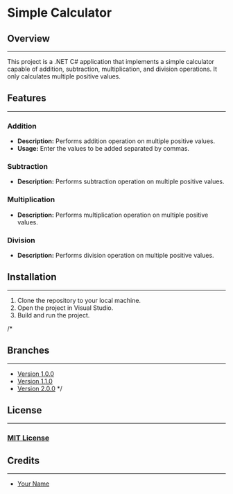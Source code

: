 # Simple Calculator

## Overview
______
This project is a .NET C# application that implements a simple calculator capable of addition, subtraction, multiplication, and division operations. It only calculates multiple positive values.

## Features
____
### Addition
- **Description:** Performs addition operation on multiple positive values.
- **Usage:** Enter the values to be added separated by commas.

### Subtraction
- **Description:** Performs subtraction operation on multiple positive values.

### Multiplication
- **Description:** Performs multiplication operation on multiple positive values.

### Division
- **Description:** Performs division operation on multiple positive values.


## Installation
____
1. Clone the repository to your local machine.
2. Open the project in Visual Studio.
3. Build and run the project.

/*
## Branches
____
- [Version 1.0.0](https://github.com/YourUsername/YourRepository/tree/v1.0.0)
- [Version 1.1.0](https://github.com/YourUsername/YourRepository/tree/v1.1.0)
- [Version 2.0.0](https://github.com/YourUsername/YourRepository/tree/v2.0.0)
  */

## License
____
### [MIT License](https://opensource.org/license/mit/)

## Credits
____
- [Your Name](https://github.com/basharul2002)

